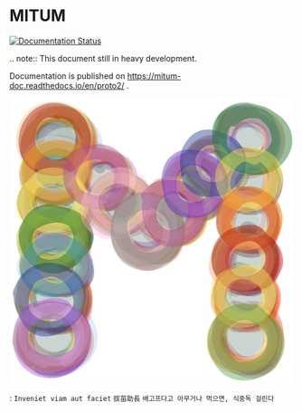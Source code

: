 MITUM
============================================================

[![Documentation Status](https://readthedocs.org/projects/mitum-doc/badge/?version=proto2)](https://mitum-doc.readthedocs.io/en/latest/?badge=proto2)


.. note::
    This document still in heavy development.

Documentation is published on https://mitum-doc.readthedocs.io/en/proto2/ .


![MITUM](./images/mitum-logo-1000.png "MITUM")

:
    `Inveniet viam aut faciet` `拔苗助長` `배고프다고 아무거나 먹으면, 식중독 걸린다`
